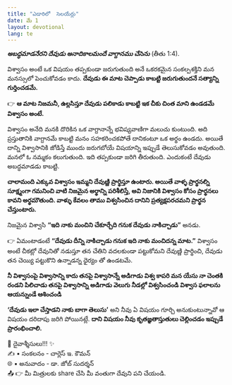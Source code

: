 ```yaml
---
title: "ఎడారిలో  సెలయేర్లు"
date: మే 1
layout: devotional
lang: te
---
```



***అబద్ధమాడనేరని దేవుడు అనాదికాలమందే వాగ్దానము చేసెను*** 
(తీతు 1:4).

విశ్వాసం అంటే ఒక విషయం తప్పకుండా జరుగుతుంది అనే ఒకరకమైన సంకల్పశక్తిని మన మనస్సులో పెంచుకోవడం కాదు. 
**దేవుడు ఈ మాట చెప్పాడు కాబట్టి జరుగుతుందనే సత్యాన్ని గుర్తించడమే.**

👉 **ఆ మాట నిజమనీ, ఉల్లసిస్తూ దేవుడు పలికాడు కాబట్టి ఇక చీకు చింత మాని ఉండడమే విశ్వాసం అంటే.**

విశ్వాసం అనేది మనకి దొరికిన ఒక వాగ్దానాన్నే భవిష్యవాణిగా మలుచు కుంటుంది. అది ప్రస్తుతానికి వాగ్దానమే కాబట్టి మనం సహకరించకపోతే దానికంటూ ఒక అర్థం ఉండదు. అయితే దాన్ని విశ్వాసానికి జోడిస్తే ముందు జరుగబోయే విషయాన్ని ఇప్పుడే తెలుసుకోవడం అవుతుంది. మనలో ఓ నమ్మకం కలుగుతుంది. ఇది తప్పకుండా జరిగి తీరుతుంది. ఎందుకంటే దేవుడు అబద్ధమాడడు కాబట్టి.

**చాలామంది ఎక్కువ విశ్వాసం ఇమ్మని దేవుణ్ణి ప్రార్థిస్తూ ఉంటారు. అయితే వాళ్ళ ప్రార్థనల్ని సూక్ష్మంగా గమనించి వాటి నిజమైన అర్థాన్ని పరిశీలిస్తే, అవి నిజానికి విశ్వాసం కోసం ప్రార్థనలు కావని అర్థమౌతుంది. వాళ్ళు కేవలం తాము విశ్వసించిన దానిని ప్రత్యక్షపరచమని ప్రార్థన చేస్తుంటారు.** 

నిజమైన విశ్వాసి **“ఇది నాకు మంచిని చేకూర్చేది గనుక దేవుడు నాకిచ్చాడు”** అనడు. 

👉 ఏమంటాడంటే **“దేవుడు దీన్ని నాకిచ్చాడు గనుక ఇది నాకు మంచిదన్న మాట.”** విశ్వాసం అంటే చీకట్లో దేవునితో నడుస్తూ తన చేతిని వదలకుండా పట్టుకోమని దేవుణ్ణి ప్రార్థించి, దేవుడు తన చెయ్యి పట్టుకొని ఉన్నాడన్న ధైర్యం తో ఉండటమే.

**నీ విశ్వాసంపై విశ్వాసాన్ని కాదు తనపై విశ్వాసాన్నే అడిగాడు విశ్వ కాపరి మన యేసు నా చెంతకి రండని పిలిచాడు తనపై విశ్వాసాన్ని అడిగాడు వెలుగు నీడల్లో విశ్వసించండి విశ్వాస ఫలాలను ఆయన్నుండే ఆశించండి**

**‘దేవుడు ఇలా చేస్తాడని నాకు బాగా తెలుసు’** అని నీవు ఏ విషయం గూర్చి అనుకుంటున్నావో ఆ విషయం దరిదాపు జరిగి పోయినట్లే. **దాని విషయం నీవు కృతజ్ఞతాస్తుతులు చెల్లించడం ఇప్పుడే ప్రారంభించాలి.**

<div class="blessing">🙏 <span class="bless-text">దైవాశ్శీసులు!!!</span> ✨</div>

<div class="credit">✍️ <span class="credit-text">▪ సంకలనం - చార్లెస్ ఇ. కౌమన్</span></div>
<div class="credit">🌐 <span class="credit-text">▪ అనువాదం - డా. జోబ్ సుదర్శన్</span></div>


<div class="share">📤 👉 <span class="share-text">మీ మిత్రులకు share చేసి మీ వంతుగా దేవుని పని చేయండి.</span></div>
